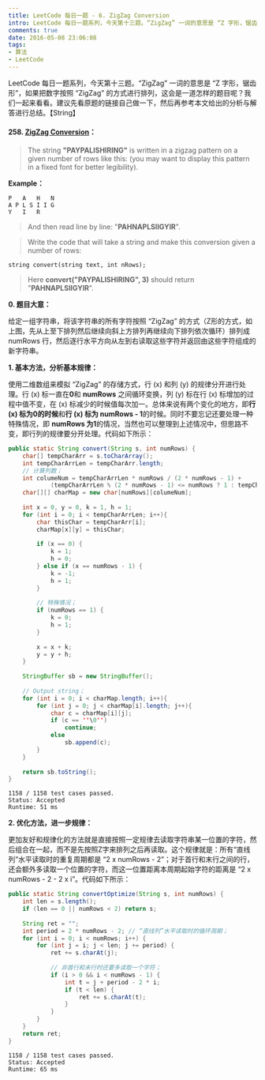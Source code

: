 ```yaml
---
title: LeetCode 每日一题 - 6. ZigZag Conversion
intro: LeetCode 每日一题系列，今天第十三题。“ZigZag” 一词的意思是 “Z 字形，锯齿形”，如果把数字按照 “ZigZag” 的方式进行排列，这会是一道怎样的题目呢？我们一起来看看。建议先看原题的链接自己做一下，然后再参考本文给出的分析与解答进行总结。【String】
comments: true
date: 2016-05-08 23:06:08
tags:
- 算法
- LeetCode
---
```


LeetCode 每日一题系列，今天第十三题。“ZigZag” 一词的意思是 “Z 字形，锯齿形”，如果把数字按照 “ZigZag” 的方式进行排列，这会是一道怎样的题目呢？我们一起来看看。建议先看原题的链接自己做一下，然后再参考本文给出的分析与解答进行总结。【String】

#### 258. [ZigZag Conversion](https://leetcode.com/problems/zigzag-conversion/)：


> The string **"PAYPALISHIRING"** is written in a zigzag pattern on a given number of rows like this: (you may want to display this pattern in a fixed font for better legibility).

**Example：**

```text
P   A   H   N
A P L S I I G
Y   I   R
```

> And then read line by line: "**PAHNAPLSIIGYIR**".

> Write the code that will take a string and make this conversion given a number of rows:

```text
string convert(string text, int nRows);
```

> Here **convert("PAYPALISHIRING", 3)** should return "**PAHNAPLSIIGYIR**".

**0. 题目大意：**

给定一组字符串，将该字符串的所有字符按照 “ZigZag” 的方式（Z形的方式，如上图，先从上至下排列然后继续向斜上方排列再继续向下排列依次循环）排列成 numRows 行，然后逐行水平方向从左到右读取这些字符并返回由这些字符组成的新字符串。

**1. 基本方法，分析基本规律：**

使用二维数组来模拟 “ZigZag” 的存储方式，行 (x) 和列 (y) 的规律分开进行处理。行 (x) 标一直在**0**和 **numRows** 之间循环变换，列 (y) 标在行 (x) 标增加的过程中值不变，在 (x) 标减少的时候值每次加一。总体来说有两个变化的地方，即**行 (x) 标为0的时候**和**行 (x) 标为 numRows - 1**的时候。同时不要忘记还要处理一种特殊情况，即 **numRows 为1**的情况，当然也可以整理到上述情况中，但思路不变，即行列的规律要分开处理。代码如下所示：

```java
public static String convert(String s, int numRows) {
    char[] tempCharArr = s.toCharArray();
    int tempCharArrLen = tempCharArr.length;
    // 计算列数；
    int columeNum = tempCharArrLen * numRows / (2 * numRows - 1) + 
    		(tempCharArrLen % (2 * numRows - 1) <= numRows ? 1 : tempCharArrLen % (2 * numRows - 1) - numRows + 1);
    char[][] charMap = new char[numRows][columeNum];
    
    int x = 0, y = 0, k = 1, h = 1;
    for (int i = 0; i < tempCharArrLen; i++){
    	char thisChar = tempCharArr[i];
     	charMap[x][y] = thisChar;
    	
    	if (x == 0) {
    		k = 1;
    		h = 0;
    	} else if (x == numRows - 1) {
    		k = -1;
    		h = 1;
    	}
    	
    	// 特殊情况；
    	if (numRows == 1) {
    		k = 0;
    		h = 1;
    	}
    		
    	x = x + k;
    	y = y + h;
    }		
    
    StringBuffer sb = new StringBuffer();
    
    // Output string；
    for (int i = 0; i < charMap.length; i++){
    	for (int j = 0; j < charMap[i].length; j++){
            char c = charMap[i][j];
    	    if (c == ''\0'')
    		    continue;
    	    else
    		    sb.append(c);
    	}
    }
    
    return sb.toString();
}
```

```text
1158 / 1158 test cases passed.
Status: Accepted
Runtime: 51 ms
```

**2. 优化方法，进一步规律：**

更加友好和规律化的方法就是直接按照一定规律去读取字符串某一位置的字符，然后组合在一起，而不是先按照Z字来排列之后再读取。这个规律就是：所有“直线列”水平读取时的重复周期都是 “2 x numRows - 2”；对于首行和末行之间的行，还会额外多读取一个位置的字符，而这一位置距离本周期起始字符的距离是 “2 x numRows - 2 - 2 x i”。代码如下所示：

```java
public static String convertOptimize(String s, int numRows) {
    int len = s.length();  
    if (len == 0 || numRows < 2) return s;  
      
    String ret = "";   
    int period = 2 * numRows - 2; // “直线列”水平读取时的循环周期；
    for (int i = 0; i < numRows; i++) {  
        for (int j = i; j < len; j += period) {  
            ret += s.charAt(j);  
              
            // 非首行和末行时还要多读取一个字符；
            if (i > 0 && i < numRows - 1) {  
                int t = j + period - 2 * i;  
                if (t < len) {  
                    ret += s.charAt(t);  
                }  
            }  
        }  
    }  
    return ret;  
}
```
```text
1158 / 1158 test cases passed.
Status: Accepted
Runtime: 65 ms
```







